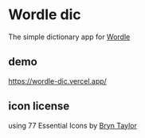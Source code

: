 # Wordle dic

The simple dictionary app for [Wordle](https://www.powerlanguage.co.uk/wordle/)

## demo

https://wordle-dic.vercel.app/

## icon license
using 77 Essential Icons by [Bryn Taylor
](https://dribbble.com/shots/1934932-77-Essential-Icons-Free-Download)